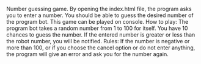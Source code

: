 Number guessing game.
By opening the index.html file, the program asks you to enter a number.
You should be able to guess the desired number of the program bot.
This game can be played on console.
How to play:
The program bot takes a random number from 1 to 100 for itself.
You have 10 chances to guess the number.
If the entered number is greater or less than the robot number, you will be notified.
Rules:
If the number is negative or more than 100, or if you choose the cancel option or do not enter anything, the program will give an error and ask you for the number again.
